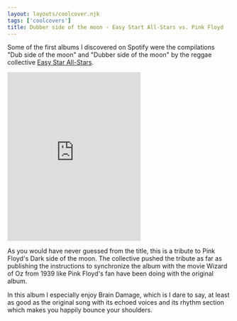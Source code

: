 ```yaml
---
layout: layouts/coolcover.njk
tags: ['coolcovers']
title: Dubber side of the moon - Easy Start All-Stars vs. Pink Floyd
---
```


Some of the first albums I discovered on Spotify were the compilations "Dub side of the moon" and "Dubber side of the moon" by the reggae collective [Easy Star All-Stars](https://en.wikipedia.org/wiki/Easy_Star_All-Stars).

<div id="spotify-album-2w9qrrsJaLRQuZPJeI9acc">
    <iframe title="album on Spotify"
            src="https://open.spotify.com/embed/album/2w9qrrsJaLRQuZPJeI9acc"
            width="300"
            height="380"
            frameborder="0"
            allowtransparency="true"
            allow="encrypted-media">
    </iframe>
</div>

As you would have never guessed from the title, this is a tribute to Pink Floyd's Dark side of the moon. The collective pushed the tribute as far as publishing the instructions to synchronize the album with the movie Wizard of Oz from 1939 like Pink Floyd's fan have been doing with the original album.

In this album I especially enjoy Brain Damage, which is I dare to say, at least as good as the original song with its echoed voices and its rhythm section which makes you happily bounce your shoulders.
